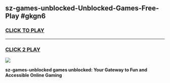
## sz-games-unblocked-Unblocked-Games-Free-Play #gkgn6
<h3>
<a href="https://us.freeplayer.one?title=sz-games-unblocked&ref=9M">CLICK TO PLAY</a></h3>
<hr>

<h3>
<a href="https://us.freeplayer.one?title=sz-games-unblocked&ref=9M">CLICK 2 PLAY</a>
  
</h3>

<a href="https://us.freeplayer.one?title=sz-games-unblocked&ref=9M"><img src="https://clearcache.store/games.png"></a>


**sz-games-unblocked games unblocked: Your Gateway to Fun and Accessible Online Gaming**
